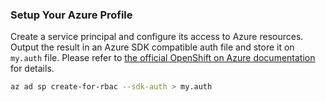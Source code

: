 ### Setup Your Azure Profile

Create a service principal and configure its access to Azure resources. Output the result in an Azure SDK compatible auth file and store it
on `my.auth` file. Please refer to [the official OpenShift on Azure
documentation](https://docs.openshift.com/container-platform/4.10/installing/installing_azure/preparing-to-install-on-azure.html) for
details.

```bash
az ad sp create-for-rbac --sdk-auth > my.auth
```
